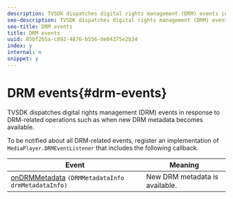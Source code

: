 ```yaml
---
description: TVSDK dispatches digital rights management (DRM) events in response to DRM-related operations such as when new DRM metadata becomes available.
seo-description: TVSDK dispatches digital rights management (DRM) events in response to DRM-related operations such as when new DRM metadata becomes available.
seo-title: DRM events
title: DRM events
uuid: 05bf265a-c892-4876-b556-0e04375e2b34
index: y
internal: n
snippet: y
---
```


# DRM events{#drm-events}

TVSDK dispatches digital rights management (DRM) events in response to DRM-related operations such as when new DRM metadata becomes available.

 To be notified about all DRM-related events, register an implementation of `MediaPlayer.DRMEventListener` that includes the following callback. 

|  Event  | Meaning  |
|---|---|
| [onDRMMetadata](http://help.adobe.com/en_US/primetime/api/psdk/javadoc_1.4/com/adobe/mediacore/MediaPlayer.DRMEventListener.html#onDRMMetadata(DRMMetadataInfo)) `(DRMMetadataInfo drmMetadataInfo)`  | New DRM metadata is available.  |

